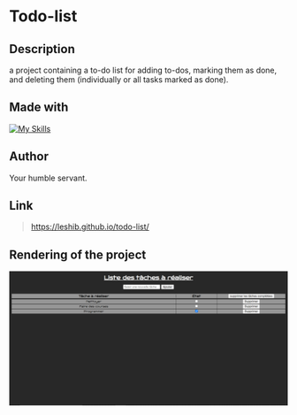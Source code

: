 # Todo-list

## Description
a project containing a to-do list for adding to-dos, marking them as done, and deleting them (individually or all tasks marked as done).

## Made with
[![My Skills](https://skillicons.dev/icons?i=js,html,css,sass,git)](https://skillicons.dev)

## Author
Your humble servant.

## Link
> https://leshib.github.io/todo-list/

## Rendering of the project
<img src="./assets/img/screenTodo.PNG">
